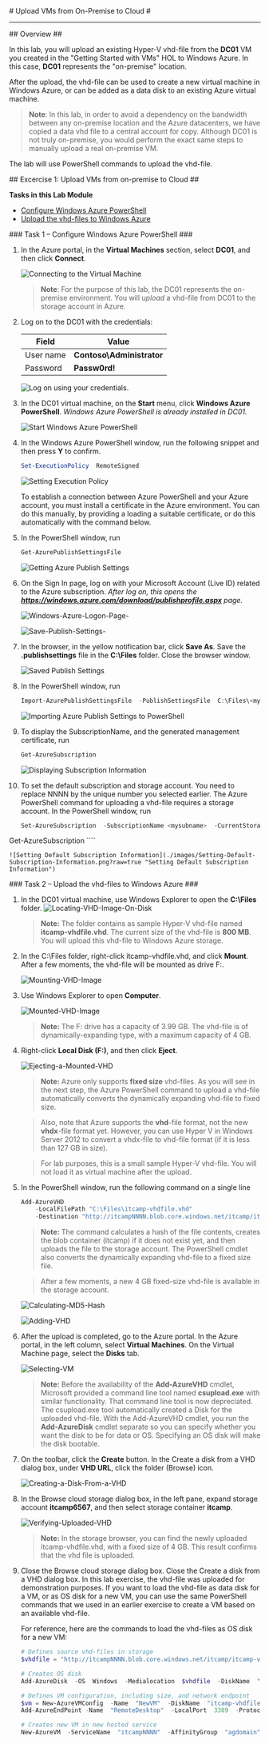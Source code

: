 <a name="Title" />
# Upload VMs from On-Premise to Cloud #

---
<a name="Overview" />
## Overview ##

In this lab, you will upload an existing Hyper-V vhd-file from the **DC01** VM you created in the "Getting Started with VMs" HOL to Windows Azure. In this case, **DC01** represents the "on-premise" location.

After the upload, the vhd-file can be used to create a new virtual machine in Windows Azure, or can be added as a data disk to an existing Azure virtual machine.

> **Note**: In this lab, in order to avoid a dependency on the bandwidth between any on-premise location and the Azure datacenters, we have copied a data vhd file to a central account for copy.  Although DC01 is not truly on-premise, you would perform the exact same steps to manually upload a real on-premise VM.

The lab will use PowerShell commands to upload the vhd-file.

<a name="Exercise1" />
## Excercise 1: Upload VMs from on-premise to Cloud ##

**Tasks in this Lab Module**

* [Configure Windows Azure PowerShell](#Ex1Task1)
* [Upload the vhd-files to Windows Azure](#Ex1Task2)

<a name="Ex1Task1" />
### Task 1 – Configure Windows Azure PowerShell ###

1. In the Azure portal, in the **Virtual Machines** section, select **DC01**, and then click **Connect**.

	![Connecting to the Virtual Machine](images/Do-You-Want-To-Save-This-file-dialog.png?raw=true "Connecting to the Virtual Machine")

	>**Note**: For the purpose of this lab, the DC01 represents the on-premise environment. You will _upload_ a vhd-file from DC01 to the storage account in Azure.

1. Log on to the DC01 with the credentials:

	| Field | Value |
	|--------|--------|
	| User name | **Contoso\Administrator** |
	| Password | **Passw0rd!** |

	![Log on using your credentials.](./images/Enter-Your-Credentials.png?raw=true "Log on using your credentials.")

1. In the DC01 virtual machine, on the **Start** menu, click **Windows Azure PowerShell**. _Windows Azure PowerShell is already installed in DC01._

	![Start Windows Azure PowerShell](./images/Start-Windows-Azure-PowerShell.png?raw=true "Start Windows Azure PowerShell")

1. In the Windows Azure PowerShell window, run the following snippet and then press **Y** to confirm.

	````PowerShell 
	Set-ExecutionPolicy  RemoteSigned
	````

	![Setting Execution Policy](./images/Setting-Execution-Policy.png?raw=true "Set Execution policy")

	To establish a connection between Azure PowerShell and your Azure account, you must install a certificate in the Azure environment. You can do this manually, by providing a loading a suitable certificate, or do this automatically with the command below.

1. In the PowerShell window, run

	````PowerShell 
	Get-AzurePublishSettingsFile
	````

	![Getting Azure Publish Settings](./images/Getting-Azure-Publish-Settings.png?raw=true "Getting Azure Publish Settings")

1. On the Sign In page, log on with your Microsoft Account (Live ID) related to the Azure subscription. _After log on, this opens the **https://windows.azure.com/download/publishprofile.aspx** page._

	![Windows-Azure-Logon-Page-](images/Windows-Azure-Logon-Page-.png?raw=true)

	![Save-Publish-Settings-](images/Save-Publish-Settings-.png?raw=true)

1. In the browser, in the yellow notification bar, click **Save As**. Save the **.publishsettings** file in the **C:\Files** folder. Close the browser window.

	![Saved Publish Settings](images/Saved-Publish-Settings-.png?raw=true "Saved Azure Publish Settings")

1. In the PowerShell window, run

	````PowerShell 
	Import-AzurePublishSettingsFile  -PublishSettingsFile  C:\Files\<myfilename>.publishsettings
	````

	![Importing Azure Publish Settings to PowerShell](images/Importing-Azure-Publish-Settings-to-PowerShell.png?raw=true "Importing Azure Publish Settings to PowerShell")

1. To display the SubscriptionName, and the generated management certificate, run

	````PowerShell 
	Get-AzureSubscription
	````

	![Displaying Subscription Information](./images/displaying-subscription-information.png?raw=true "Displaying Subscription Information")

1. To set the default subscription and storage account. You need to replace NNNN by the unique number you selected earlier. The Azure PowerShell command for uploading a vhd-file requires a storage account. In the PowerShell window, run

	````PowerShell 
	Set-AzureSubscription  -SubscriptionName <mysubname>  -CurrentStorageAccount "itcampNNNN"
Get-AzureSubscription
	````

	![Setting Default Subscription Information](./images/Setting-Default-Subscription-Information.png?raw=true "Setting Default Subscription Information")

<a name="Ex1Task2" />
### Task 2 – Upload the vhd-files to Windows Azure ###

1. In the DC01 virtual machine, use Windows Explorer to open the **C:\Files** folder.
	![Locating-VHD-Image-On-Disk](images/Locating-VHD-Image-On-Disk.png?raw=true "Locating VHD Image On Disk")

	> **Note:** The folder contains as sample Hyper-V vhd-file named **itcamp-vhdfile.vhd**. The current size of the vhd-file is **800 MB**. You will upload this vhd-file to Windows Azure storage.

1. In the C:\Files folder, right-click itcamp-vhdfile.vhd, and click **Mount**. After a few moments, the vhd-file will be mounted as drive F:.

	![Mounting-VHD-Image](images/Mounting-VHD-Image.png?raw=true "Mounting VHD Image")

1. Use Windows Explorer to open **Computer**.

	![Mounted-VHD-Image](images/Mounted-VHD-Image.png?raw=true "Mounted VHD Image")

	> **Note:** The F: drive has a capacity of 3.99 GB. The vhd-file is of dynamically-expanding type, with a maximum capacity of 4 GB.

1. Right-click **Local Disk (F:)**, and then click **Eject**.

	![Ejecting-a-Mounted-VHD](images/Ejecting-a-Mounted-VHD.png?raw=true "Ejecting a Mounted VHD")

	> **Note:** Azure only supports **fixed size** vhd-files. As you will see in the next step, the Azure PowerShell command to upload a vhd-file automatically converts the dynamically expanding vhd-file to fixed size.

	> Also, note that Azure supports the **vhd**-file format, not the new **vhdx**-file format yet. However, you can use Hyper V in Windows Server 2012 to convert a vhdx-file to vhd-file format (if it is less than 127 GB in size).

	> For lab purposes, this is a small sample Hyper-V vhd-file. You will not load it as virtual machine after the upload.

1. In the PowerShell window, run the following command on a single line

	````PowerShell 
	Add-AzureVHD 
		-LocalFilePath "C:\Files\itcamp-vhdfile.vhd" 
		-Destination "http://itcampNNNN.blob.core.windows.net/itcamp/itcamp-vhdfile.vhd"
	````

	 > **Note:** The command calculates a hash of the file contents, creates the blob container (itcamp) if it does not exist yet, and then uploads the file to the storage account. The PowerShell cmdlet also converts the dynamically expanding vhd-file to a fixed size file.

	> After a few moments, a new 4 GB fixed-size vhd-file is available in the storage account.
	
	![Calculating-MD5-Hash](images/Calculating-MD5-Hash.png?raw=true "Calculating MD5 Hash")

	![Adding-VHD](images/Adding-VHD.png?raw=true "Adding VHD")

1. After the upload is completed, go to the Azure portal.
In the Azure portal, in the left column, select **Virtual Machines**.
On the Virtual Machine page, select the **Disks** tab.

	![Selecting-VM](images/Selecting-VM.png?raw=true "Selecting VM")

	> **Note:** Before the availability of the **Add-AzureVHD** cmdlet, Microsoft provided a command line tool named **csupload.exe** with similar functionality. That command line tool is now depreciated.
The csupload.exe tool automatically created a Disk for the uploaded vhd-file. With the Add-AzureVHD cmdlet, you run the **Add-AzureDisk** cmdlet separate so you can specify whether you want the disk to be for data or OS.  Specifying an OS disk will make the disk bootable.

1. On the toolbar, click the **Create** button.
In the Create a disk from a VHD dialog box, under **VHD URL**, click the folder (Browse) icon.

	![Creating-a-Disk-From-a-VHD](images/Creating-a-Disk-From-a-VHD.png?raw=true "Creating a Disk From a VHD")

1. In the Browse cloud storage dialog box, in the left pane, expand storage account **itcamp6567**, and then select storage container **itcamp**.

	![Verifying-Uploaded-VHD](images/Verifying-Uploaded-VHD.png?raw=true "Verifying Uploaded VHD")

	> **Note:** In the storage browser, you can find the newly uploaded itcamp-vhdfile.vhd, with a fixed size of 4 GB. This result confirms that the vhd file is uploaded.

1. Close the Browse cloud storage dialog box.
Close the Create a disk from a VHD dialog box.
In this lab exercise, the vhd-file was uploaded for demonstration purposes.
If you want to load the vhd-file as data disk for a VM, or as OS disk for a new VM, you can use the same PowerShell commands that we used in an earlier exercise to create a VM based on an available vhd-file.

	For reference, here are the commands to load the vhd-files as OS disk for a new VM:

	```` PowerShell 
	# Defines source vhd-files in storage
	$vhdfile = "http://itcampNNNN.blob.core.windows.net/itcamp/itcamp-vhdfile.vhd"

	# Creates OS disk
	Add-AzureDisk  -OS  Windows  -Medialocation  $vhdfile  -DiskName  "itcamp-vhdfile"

	# Defines VM configuration, including size, and network endpoint
	$vm = New-AzureVMConfig  -Name  "NewVM"  -DiskName  "itcamp-vhdfile" 	-InstanceSize "Small"  |
   Add-AzureEndPoint -Name  "RemoteDesktop"  -LocalPort  3389  -Protocol  TCP

	# Creates new VM in new hosted service
	New-AzureVM  -ServiceName  "itcampNNNN"  -AffinityGroup  "agdomain" -VMs  $vm
	````
